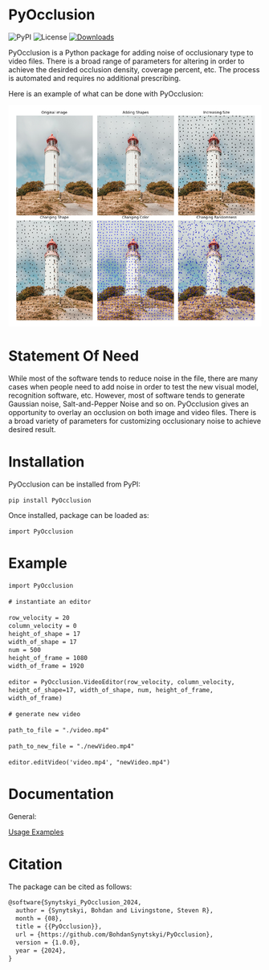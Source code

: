 # PyOcclusion
![PyPI](https://img.shields.io/pypi/v/PyOcclusion)
![License](https://img.shields.io/github/license/BohdanSynytskyi/PyOcclusion)
[![Downloads](https://static.pepy.tech/badge/pyocclusion)](https://pepy.tech/project/pyocclusion)

PyOcclusion is a Python package for adding noise of occlusionary type to video files. There is a broad range of parameters for altering in order to achieve the desirded occlusion density, coverage percent, etc. The process is automated and requires no additional prescribing.

Here is an example of what can be done with PyOcclusion:

![Description of the image](grid_image.png)

# Statement Of Need

While most of the software tends to reduce noise in the file, there are many cases when people need to add noise in order to test the new visual model, recognition software, etc. However, most of software tends to generate Gaussian noise, Salt-and-Pepper Noise and so on. PyOcclusion gives an opportunity to overlay an occlusion on both image and video files. There is a broad variety of parameters for customizing occlusionary noise to achieve desired result. 

# Installation

PyOcclusion can be installed from PyPI:

```pip install PyOcclusion```

Once installed, package can be loaded as:

```import PyOcclusion```

# Example

``` 
import PyOcclusion

# instantiate an editor

row_velocity = 20
column_velocity = 0
height_of_shape = 17
width_of_shape = 17
num = 500
height_of_frame = 1080
width_of_frame = 1920

editor = PyOcclusion.VideoEditor(row_velocity, column_velocity, height_of_shape=17, width_of_shape, num, height_of_frame, width_of_frame)

# generate new video

path_to_file = "./video.mp4"

path_to_new_file = "./newVideo.mp4"

editor.editVideo('video.mp4', "newVideo.mp4")
```

# Documentation

General:

[Usage Examples](PyOcclusion-Package/examples/Example1.ipynb)

# Citation

The package can be cited as follows:

```
@software{Synytskyi_PyOcclusion_2024,
  author = {Synytskyi, Bohdan and Livingstone, Steven R},
  month = {08},
  title = {{PyOcclusion}},
  url = {https://github.com/BohdanSynytskyi/PyOcclusion},
  version = {1.0.0},
  year = {2024},
}
```